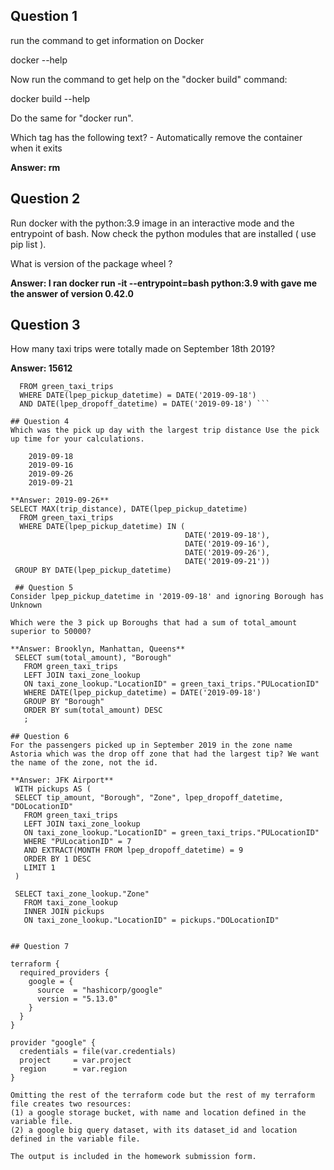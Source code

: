 ## Question 1
run the command to get information on Docker

docker --help

Now run the command to get help on the "docker build" command:

docker build --help

Do the same for "docker run".

Which tag has the following text? - Automatically remove the container when it exits

**Answer: rm**

## Question 2
Run docker with the python:3.9 image in an interactive mode and the entrypoint of bash. Now check the python modules that are installed ( use pip list ).

What is version of the package wheel ?

**Answer: I ran docker run -it --entrypoint=bash python:3.9 with gave me the answer of version 0.42.0**


## Question 3
How many taxi trips were totally made on September 18th 2019?

**Answer: 15612**  
```SELECT count(*)
  FROM green_taxi_trips
  WHERE DATE(lpep_pickup_datetime) = DATE('2019-09-18')
  AND DATE(lpep_dropoff_datetime) = DATE('2019-09-18') ```

## Question 4
Which was the pick up day with the largest trip distance Use the pick up time for your calculations.

    2019-09-18
    2019-09-16
    2019-09-26
    2019-09-21

**Answer: 2019-09-26**
SELECT MAX(trip_distance), DATE(lpep_pickup_datetime)
  FROM green_taxi_trips
  WHERE DATE(lpep_pickup_datetime) IN (
                                       DATE('2019-09-18'),
                                       DATE('2019-09-16'),
  									   DATE('2019-09-26'),
                                       DATE('2019-09-21'))
 GROUP BY DATE(lpep_pickup_datetime)

 ## Question 5 
Consider lpep_pickup_datetime in '2019-09-18' and ignoring Borough has Unknown

Which were the 3 pick up Boroughs that had a sum of total_amount superior to 50000?

**Answer: Brooklyn, Manhattan, Queens**
 SELECT sum(total_amount), "Borough"
   FROM green_taxi_trips
   LEFT JOIN taxi_zone_lookup
   ON taxi_zone_lookup."LocationID" = green_taxi_trips."PULocationID" 
   WHERE DATE(lpep_pickup_datetime) = DATE('2019-09-18')
   GROUP BY "Borough"
   ORDER BY sum(total_amount) DESC
   ;

## Question 6
For the passengers picked up in September 2019 in the zone name Astoria which was the drop off zone that had the largest tip? We want the name of the zone, not the id.

**Answer: JFK Airport**
 WITH pickups AS (
 SELECT tip_amount, "Borough", "Zone", lpep_dropoff_datetime, "DOLocationID"
   FROM green_taxi_trips
   LEFT JOIN taxi_zone_lookup
   ON taxi_zone_lookup."LocationID" = green_taxi_trips."PULocationID" 
   WHERE "PULocationID" = 7   
   AND EXTRACT(MONTH FROM lpep_dropoff_datetime) = 9
   ORDER BY 1 DESC
   LIMIT 1
 )
 
 SELECT taxi_zone_lookup."Zone"
   FROM taxi_zone_lookup
   INNER JOIN pickups
   ON taxi_zone_lookup."LocationID" = pickups."DOLocationID" 


## Question 7

terraform {
  required_providers {
    google = {
      source  = "hashicorp/google"
      version = "5.13.0"
    }
  }
}

provider "google" {
  credentials = file(var.credentials)
  project     = var.project
  region      = var.region
}

Omitting the rest of the terraform code but the rest of my terraform file creates two resources: 
(1) a google storage bucket, with name and location defined in the variable file. 
(2) a google big query dataset, with its dataset_id and location defined in the variable file. 

The output is included in the homework submission form. 
